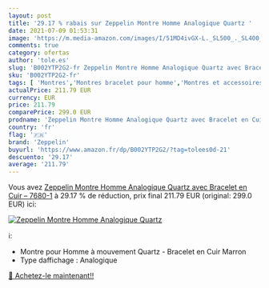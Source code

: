 ```yaml
---
layout: post
title: '29.17 % rabais sur Zeppelin Montre Homme Analogique Quartz '
date: 2021-07-09 01:53:31
image: 'https://m.media-amazon.com/images/I/51MD4ivGX-L._SL500_._SL400_.jpg'
comments: true
category: ofertas
author: 'tole.es'
slug: 'B002YTP2G2-fr Zeppelin Montre Homme Analogique Quartz avec Bracelet en...'
sku: 'B002YTP2G2-fr'
tags: [ 'Montres','Montres bracelet pour homme','Montres et accessoires','Montres homme','zeppelin', ]
actualPrice: 211.79 EUR
currency: EUR
price: 211.79
comparePrice: 299.0 EUR
prodname: 'Zeppelin Montre Homme Analogique Quartz avec Bracelet en Cuir – 7680-1'
country: 'fr'
flag: '🇫🇷'
brand: 'Zeppelin'
buyurl: 'https://www.amazon.fr/dp/B002YTP2G2/?tag=tolees0d-21'
descuento: '29.17'
average: '211.79'
---
```


Vous avez [Zeppelin Montre Homme Analogique Quartz avec Bracelet en Cuir – 7680-1](https://www.amazon.fr/dp/B002YTP2G2/?tag=tolees0d-21)  à  29.17 % de réduction, prix final  211.79 EUR (original: 299.0 EUR) ici:

[![Zeppelin Montre Homme Analogique Quartz ](https://m.media-amazon.com/images/I/51MD4ivGX-L._SL500_._SL400_.jpg)](https://www.amazon.fr/dp/B002YTP2G2/?tag=tolees0d-21)

ℹ️:

- Montre pour Homme à mouvement Quartz - Bracelet en Cuir Marron
- Type daffichage : Analogique

[🛒 Achetez-le maintenant!!](https://www.amazon.fr/dp/B002YTP2G2/?tag=tolees0d-21)
